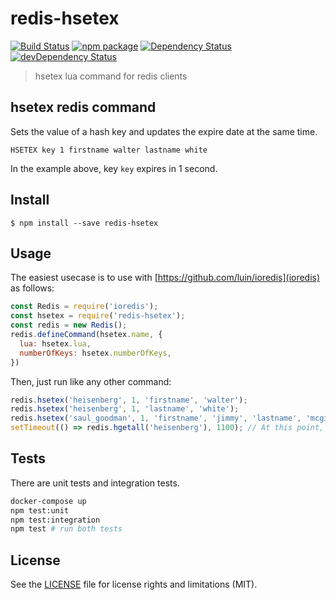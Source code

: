 # redis-hsetex

[![Build Status][build-badge]][build]
[![npm package][npm-badge]][npm]
[![Dependency Status][dependency-status-badge]][dependency-status]
[![devDependency Status][dev-dependency-status-badge]][dev-dependency-status]

> hsetex lua command for redis clients

## hsetex redis command

Sets the value of a hash key and updates the expire date at the same time.

```
HSETEX key 1 firstname walter lastname white
```

In the example above, key `key` expires in 1 second.

## Install

```
$ npm install --save redis-hsetex
```

## Usage

The easiest usecase is to use with [https://github.com/luin/ioredis](ioredis) as follows:

```js
const Redis = require('ioredis');
const hsetex = require('redis-hsetex');
const redis = new Redis();
redis.defineCommand(hsetex.name, {
  lua: hsetex.lua,
  numberOfKeys: hsetex.numberOfKeys,
})
```

Then, just run like any other command:

```js
redis.hsetex('heisenberg', 1, 'firstname', 'walter');
redis.hsetex('heisenberg', 1, 'lastname', 'white');
redis.hsetex('saul_goodman', 1, 'firstname', 'jimmy', 'lastname', 'mcgill');
setTimeout(() => redis.hgetall('heisenberg'), 1100); // At this point, null is returned
```

## Tests

There are unit tests and integration tests.

```bash
docker-compose up
npm test:unit
npm test:integration
npm test # run both tests
```

## License

See the [LICENSE](LICENSE.md) file for license rights and limitations (MIT).

[build-badge]: https://img.shields.io/github/workflow/status/dotcore64/redis-hsetex/test/master?style=flat-square
[build]: https://github.com/dotcore64/redis-hsetex/actions

[npm-badge]: https://img.shields.io/npm/v/redis-hsetex.svg?style=flat-square
[npm]: https://www.npmjs.org/package/redis-hsetex

[dependency-status-badge]: https://david-dm.org/dotcore64/redis-hsetex.svg?style=flat-square
[dependency-status]: https://david-dm.org/dotcore64/redis-hsetex

[dev-dependency-status-badge]: https://david-dm.org/dotcore64/redis-hsetex/dev-status.svg?style=flat-square
[dev-dependency-status]: https://david-dm.org/dotcore64/redis-hsetex#info=devDependencies
